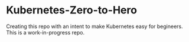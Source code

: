 # Kubernetes-Zero-to-Hero
Creating this repo with an intent to make Kubernetes easy for begineers. This is a work-in-progress repo.
